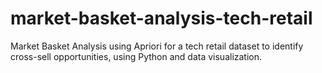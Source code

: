# market-basket-analysis-tech-retail
Market Basket Analysis using Apriori for a tech retail dataset to identify cross-sell opportunities, using Python and data visualization.
